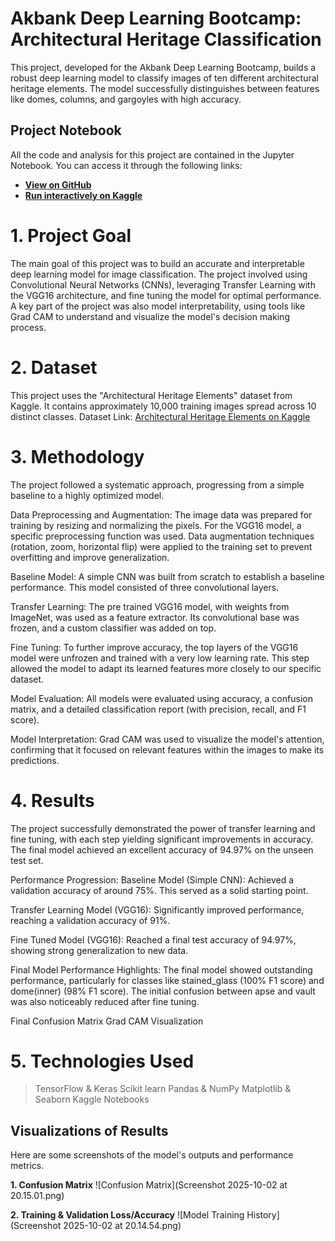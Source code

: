 # Akbank Deep Learning Bootcamp: Architectural Heritage Classification
This project, developed for the Akbank Deep Learning Bootcamp, builds a robust deep learning model to classify images of ten different architectural heritage elements. The model successfully distinguishes between features like domes, columns, and gargoyles with high accuracy.



## Project Notebook
All the code and analysis for this project are contained in the Jupyter Notebook. You can access it through the following links:

* **[View on GitHub](./akbk-bootcamp-architectural-heritage-project.ipynb)**
* **[Run interactively on Kaggle](https://www.kaggle.com/code/eminesunaylmaz/akbk-bootcamp-architectural-heritage-project)**


# 1. Project Goal
The main goal of this project was to build an accurate and interpretable deep learning model for image classification. The project involved using Convolutional Neural Networks (CNNs), leveraging Transfer Learning with the VGG16 architecture, and fine tuning the model for optimal performance. A key part of the project was also model interpretability, using tools like Grad CAM to understand and visualize the model's decision making process.


# 2. Dataset
This project uses the "Architectural Heritage Elements" dataset from Kaggle. It contains approximately 10,000 training images spread across 10 distinct classes.
Dataset Link: [Architectural Heritage Elements on Kaggle](https://www.kaggle.com/datasets/ikobzev/architectural-heritage-elements-image64-dataset)


# 3. Methodology
The project followed a systematic approach, progressing from a simple baseline to a highly optimized model.

Data Preprocessing and Augmentation: The image data was prepared for training by resizing and normalizing the pixels. For the VGG16 model, a specific preprocessing function was used. Data augmentation techniques (rotation, zoom, horizontal flip) were applied to the training set to prevent overfitting and improve generalization.

Baseline Model: A simple CNN was built from scratch to establish a baseline performance. This model consisted of three convolutional layers.

Transfer Learning: The pre trained VGG16 model, with weights from ImageNet, was used as a feature extractor. Its convolutional base was frozen, and a custom classifier was added on top.

Fine Tuning: To further improve accuracy, the top layers of the VGG16 model were unfrozen and trained with a very low learning rate. This step allowed the model to adapt its learned features more closely to our specific dataset.

Model Evaluation: All models were evaluated using accuracy, a confusion matrix, and a detailed classification report (with precision, recall, and F1 score).

Model Interpretation: Grad CAM was used to visualize the model's attention, confirming that it focused on relevant features within the images to make its predictions.


# 4. Results
The project successfully demonstrated the power of transfer learning and fine tuning, with each step yielding significant improvements in accuracy. The final model achieved an excellent accuracy of 94.97% on the unseen test set.

Performance Progression:
Baseline Model (Simple CNN): Achieved a validation accuracy of around 75%. This served as a solid starting point.

Transfer Learning Model (VGG16): Significantly improved performance, reaching a validation accuracy of 91%.

Fine Tuned Model (VGG16): Reached a final test accuracy of 94.97%, showing strong generalization to new data.

Final Model Performance Highlights:
The final model showed outstanding performance, particularly for classes like stained_glass (100% F1 score) and dome(inner) (98% F1 score). The initial confusion between apse and vault was also noticeably reduced after fine tuning.

Final Confusion Matrix
Grad CAM Visualization


# 5. Technologies Used
> TensorFlow & Keras
> Scikit learn
> Pandas & NumPy
> Matplotlib & Seaborn
> Kaggle Notebooks


## Visualizations of Results

Here are some screenshots of the model's outputs and performance metrics.

**1. Confusion Matrix**
![Confusion Matrix](Screenshot 2025-10-02 at 20.15.01.png)

**2. Training & Validation Loss/Accuracy**
![Model Training History](Screenshot 2025-10-02 at 20.14.54.png)






